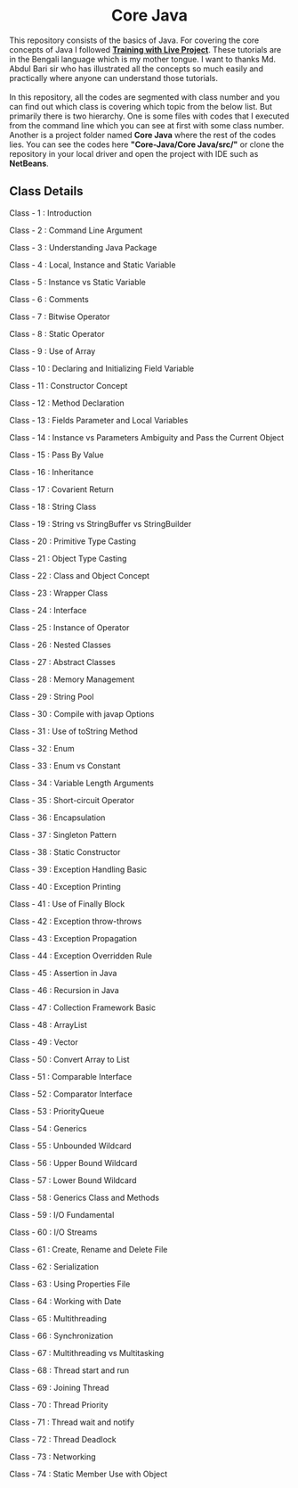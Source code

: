 <h1 align="center">Core Java</h1>
<p>This repository consists of the basics of Java. For covering the core concepts of Java I followed <a href="http://www.trainingwithliveproject.com/p/java-tutorials.html"><b>Training with Live Project</b></a>. These tutorials are in the Bengali language which is my mother tongue. I want to thanks Md. Abdul Bari sir who has illustrated all the concepts so much easily and practically where anyone can understand those tutorials.<br> <br>In this repository, all the codes are segmented with class number and you can find out which class is covering which topic from the below list. But primarily there is two hierarchy. One is some files with codes that I executed from the command line which you can see at first with some class number. Another is a project folder named <b>Core Java</b> where the rest of the codes lies. You can see the codes here <b>"Core-Java/Core Java/src/"</b> or clone the repository in your local driver and open the project with IDE such as <b>NetBeans</b>.</p>

<h2>Class Details</h2>
<p>Class - 1  : Introduction</p>
<p>Class - 2  : Command Line Argument</p>
<p>Class - 3  : Understanding Java Package</p>
<p>Class - 4  : Local, Instance and Static Variable</p>
<p>Class - 5  : Instance vs Static Variable</p>
<p>Class - 6  : Comments</p>
<p>Class - 7  : Bitwise Operator</p>
<p>Class - 8  : Static Operator</p>
<p>Class - 9  : Use of Array</p>
<p>Class - 10 : Declaring and Initializing Field Variable</p>
<p>Class - 11 : Constructor Concept</p>
<p>Class - 12 : Method Declaration</p>
<p>Class - 13 : Fields Parameter and Local Variables</p>
<p>Class - 14 : Instance vs Parameters Ambiguity and Pass the Current Object</p>
<p>Class - 15 : Pass By Value</p>
<p>Class - 16 : Inheritance</p>
<p>Class - 17 : Covarient Return</p>
<p>Class - 18 : String Class</p>
<p>Class - 19 : String vs StringBuffer vs StringBuilder</p>
<p>Class - 20 : Primitive Type Casting</p>
<p>Class - 21 : Object Type Casting</p>
<p>Class - 22 : Class and Object Concept</p>
<p>Class - 23 : Wrapper Class</p>
<p>Class - 24 : Interface</p>
<p>Class - 25 : Instance of Operator</p>
<p>Class - 26 : Nested Classes</p>
<p>Class - 27 : Abstract Classes</p>
<p>Class - 28 : Memory Management</p>
<p>Class - 29 : String Pool</p>
<p>Class - 30 : Compile with javap Options</p>
<p>Class - 31 : Use of toString Method</p>
<p>Class - 32 : Enum</p>
<p>Class - 33 : Enum vs Constant</p>
<p>Class - 34 : Variable Length Arguments</p>
<p>Class - 35 : Short-circuit Operator</p>
<p>Class - 36 : Encapsulation</p>
<p>Class - 37 : Singleton Pattern</p>
<p>Class - 38 : Static Constructor</p>
<p>Class - 39 : Exception Handling Basic</p>
<p>Class - 40 : Exception Printing</p>
<p>Class - 41 : Use of Finally Block</p>
<p>Class - 42 : Exception throw-throws</p>
<p>Class - 43 : Exception Propagation</p>
<p>Class - 44 : Exception Overridden Rule</p>
<p>Class - 45 : Assertion in Java</p>
<p>Class - 46 : Recursion in Java</p>
<p>Class - 47 : Collection Framework Basic</p>
<p>Class - 48 : ArrayList</p>
<p>Class - 49 : Vector</p>
<p>Class - 50 : Convert Array to List</p>
<p>Class - 51 : Comparable Interface</p>
<p>Class - 52 : Comparator Interface</p>
<p>Class - 53 : PriorityQueue</p>
<p>Class - 54 : Generics</p>
<p>Class - 55 : Unbounded Wildcard</p>
<p>Class - 56 : Upper Bound Wildcard</p>
<p>Class - 57 : Lower Bound Wildcard</p>
<p>Class - 58 : Generics Class and Methods</p>
<p>Class - 59 : I/O Fundamental</p>
<p>Class - 60 : I/O Streams</p>
<p>Class - 61 : Create, Rename and Delete File</p>
<p>Class - 62 : Serialization</p>
<p>Class - 63 : Using Properties File</p>
<p>Class - 64 : Working with Date</p>
<p>Class - 65 : Multithreading</p>
<p>Class - 66 : Synchronization</p>
<p>Class - 67 : Multithreading vs Multitasking</p>
<p>Class - 68 : Thread start and run</p>
<p>Class - 69 : Joining Thread</p>
<p>Class - 70 : Thread Priority</p>
<p>Class - 71 : Thread wait and notify</p>
<p>Class - 72 : Thread Deadlock</p>
<p>Class - 73 : Networking</p>
<p>Class - 74 : Static Member Use with Object</p>

